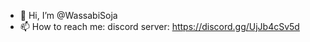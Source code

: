 - 👋 Hi, I’m @WassabiSoja
- 📫 How to reach me: discord server: https://discord.gg/UjJb4cSv5d

<!---
WassabiSoja/WassabiSoja is a ✨ special ✨ repository because its `README.md` (this file) appears on your GitHub profile.
You can click the Preview link to take a look at your changes.
--->
